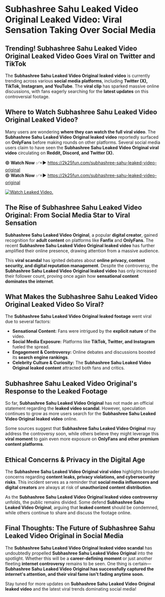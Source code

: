 # Subhashree Sahu Leaked Video Original Leaked Video: Viral Sensation Taking Over Social Media

## **Trending! Subhashree Sahu Leaked Video Original Leaked Video Goes Viral on Twitter and TikTok**
The **Subhashree Sahu Leaked Video Original leaked video** is currently trending across various **social media platforms**, including **Twitter (X), TikTok, Instagram, and YouTube**. The **viral clip** has sparked massive online discussions, with fans eagerly searching for the **latest updates** on this controversial footage.

## **Where to Watch Subhashree Sahu Leaked Video Original Leaked Video?**
Many users are wondering **where they can watch the full viral video**. The **Subhashree Sahu Leaked Video Original leaked video** reportedly surfaced on **OnlyFans** before making rounds on other platforms. Several social media users claim to have seen the **Subhashree Sahu Leaked Video Original viral video** circulating on **Reddit, Discord, and Twitter (X).**

🟢 **Watch Now** ✅=► https://2k25fun.com/subhashree-sahu-leaked-video-original  
🟢 **Watch Now** ✅=► https://2k25fun.com/subhashree-sahu-leaked-video-original  

[![Watch Leaked Video.](https://miro.medium.com/v2/resize:fit:828/format:webp/1*cilzJN44JGOrTw9NJCrNHA.gif "Watch Leaked Video")](https://2k25fun.com/subhashree-sahu-leaked-video-original)

## **The Rise of Subhashree Sahu Leaked Video Original: From Social Media Star to Viral Sensation**
**Subhashree Sahu Leaked Video Original**, a popular **digital creator**, gained recognition for **adult content** on platforms like **Fanfix** and **OnlyFans**. The recent **Subhashree Sahu Leaked Video Original leaked video** has further amplified their online presence, drawing attention from a massive audience.

This **viral scandal** has ignited debates about **online privacy, content security, and digital reputation management**. Despite the controversy, the **Subhashree Sahu Leaked Video Original leaked video** has only increased their follower count, proving once again how **sensational content dominates the internet**.

## **What Makes the Subhashree Sahu Leaked Video Original Leaked Video So Viral?**
The **Subhashree Sahu Leaked Video Original leaked footage** went viral due to several factors:
- **Sensational Content:** Fans were intrigued by the **explicit nature** of the video.
- **Social Media Exposure:** Platforms like **TikTok, Twitter, and Instagram** fueled the spread.
- **Engagement & Controversy:** Online debates and discussions boosted its **search engine rankings**.
- **Celebrity Culture & Curiosity:** The **Subhashree Sahu Leaked Video Original leaked content** attracted both fans and critics.

## **Subhashree Sahu Leaked Video Original's Response to the Leaked Footage**
So far, **Subhashree Sahu Leaked Video Original** has not made an official statement regarding the **leaked video scandal**. However, speculation continues to grow as more users search for the **Subhashree Sahu Leaked Video Original leaked video** online.

Some sources suggest that **Subhashree Sahu Leaked Video Original** may address the controversy soon, while others believe they might leverage this **viral moment** to gain even more exposure on **OnlyFans and other premium content platforms**.

## **Ethical Concerns & Privacy in the Digital Age**
The **Subhashree Sahu Leaked Video Original viral video** highlights broader concerns regarding **content leaks, privacy violations, and cybersecurity risks**. This incident serves as a reminder that **social media influencers and digital creators** are always at risk of **unauthorized content distribution**.

As the **Subhashree Sahu Leaked Video Original leaked video controversy** unfolds, the public remains divided. Some defend **Subhashree Sahu Leaked Video Original**, arguing that **leaked content** should be condemned, while others continue to share and discuss the footage online.

## **Final Thoughts: The Future of Subhashree Sahu Leaked Video Original in Social Media**
The **Subhashree Sahu Leaked Video Original leaked video scandal** has undoubtedly propelled **Subhashree Sahu Leaked Video Original** into the spotlight. Whether this will be a **career-defining moment** or just another fleeting **internet controversy** remains to be seen. One thing is certain—**Subhashree Sahu Leaked Video Original has successfully captured the internet's attention, and their viral fame isn't fading anytime soon.**

Stay tuned for more updates on **Subhashree Sahu Leaked Video Original leaked video** and the latest viral trends dominating social media!